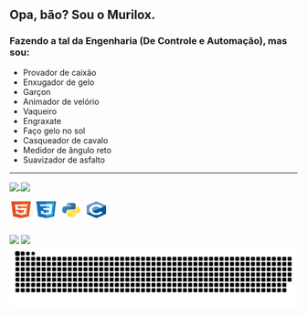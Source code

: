 ## Opa, bão? Sou o Murilox.

### Fazendo a tal da Engenharia (De Controle e Automação), mas sou:

- Provador de caixão
- Enxugador de gelo
- Garçon
- Animador de velório
- Vaqueiro
- Engraxate
- Faço gelo no sol
- Casqueador de cavalo
- Medidor de ângulo reto
- Suavizador de asfalto
---

<a href="https://github.com/Muriloxox/github-readme-stats">
  <img height=150 align="center" src="https://github-readme-stats.vercel.app/api?username=Muriloxox&theme=calm" />
</a>
<a href="https://github.com/Muriloxox/convoychat">
  <img height=150 align="center" src="https://github-readme-stats.vercel.app/api/top-langs?username=Muriloxox&layout=compact&langs_count=8&card_width=180&theme=calm" />
</a>

<div style="display: inline_block"><br>
  <img align="center" alt="Rafa-HTML" height="30" width="40" src="https://raw.githubusercontent.com/devicons/devicon/master/icons/html5/html5-original.svg">
  <img align="center" alt="Rafa-CSS" height="30" width="40" src="https://raw.githubusercontent.com/devicons/devicon/master/icons/css3/css3-original.svg">
  <img align="center" alt="Rafa-Python" height="30" width="40" src="https://raw.githubusercontent.com/devicons/devicon/master/icons/python/python-original.svg">
  <img align="center" alt="Rafa-Csharp" height="30" width="40" src="https://raw.githubusercontent.com/devicons/devicon/master/icons/c/c-original.svg">
</div>
  
  ##
 
<div> 
  <a href="https://www.instagram.com/murilo_quartz/" target="_blank"><img src="https://img.shields.io/badge/-Instagram-%23E4405F?style=for-the-badge&logo=instagram&logoColor=white" target="_blank"></a>
  <a href = "murilox.quartz@gmail.com"><img src="https://img.shields.io/badge/-Gmail-%23333?style=for-the-badge&logo=gmail&logoColor=white" target="_blank"></a>
</div>

<picture>
  <source media="(prefers-color-scheme: dark)" srcset="https://raw.githubusercontent.com/Muriloxox/Muriloxox/output/github-contribution-grid-snake-dark.svg">
  <source media="(prefers-color-scheme: light)" srcset="https://raw.githubusercontent.com/Muriloxox/Muriloxox/output/github-contribution-grid-snake.svg">
  <img alt="github contribution grid snake animation" src="https://raw.githubusercontent.com/Muriloxox/Muriloxox/output/github-contribution-grid-snake.svg">
</picture>
